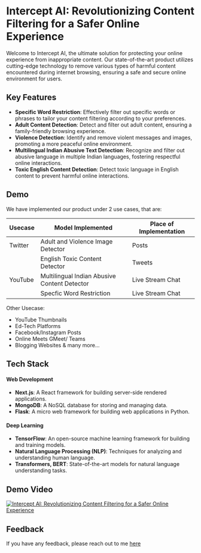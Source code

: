 # Intercept AI: Revolutionizing Content Filtering for a Safer Online Experience

Welcome to Intercept AI, the ultimate solution for protecting your online experience from inappropriate content. Our state-of-the-art product utilizes cutting-edge technology to remove various types of harmful content encountered during internet browsing, ensuring a safe and secure online environment for users.


## Key Features
- **Specific Word Restriction**: Effectively filter out specific words or phrases to tailor your content filtering according to your preferences.
- **Adult Content Detection**: Detect and filter out adult content, ensuring a family-friendly browsing experience.
- **Violence Detection**: Identify and remove violent messages and images, promoting a more peaceful online environment.
- **Multilingual Indian Abusive Text Detection**: Recognize and filter out abusive language in multiple Indian languages, fostering respectful online interactions.
- **Toxic English Content Detection**: Detect toxic language in English content to prevent harmful online interactions.

## Demo

We have implemented our product under 2 use cases, that are:

|Usecase |Model Implemented |Place of Implementation|
|--- | --- | --- |
|Twitter| Adult and Violence Image Detector|Posts|
| | English Toxic Content Detector |Tweets|
|YouTube|Multilingual Indian Abusive Content Detector|Live Stream Chat|
||Specfic Word Restriction|Live Stream Chat|
      
Other Usecase:
- YouTube Thumbnails
- Ed-Tech Platforms
- Facebook/Instagram Posts
- Online Meets GMeet/ Teams
- Blogging Websites
& many more...


## Tech Stack

#### Web Development
- **Next.js**: A React framework for building server-side rendered applications.
- **MongoDB**: A NoSQL database for storing and managing data.
- **Flask**: A micro web framework for building web applications in Python.
#### Deep Learning
- **TensorFlow**: An open-source machine learning framework for building and training models.
- **Natural Language Processing (NLP)**: Techniques for analyzing and understanding human language.
- **Transformers, BERT**: State-of-the-art models for natural language understanding tasks.



## Demo Video
[![Intercept AI: Revolutionizing Content Filtering for a Safer Online Experience](https://res.cloudinary.com/marcomontalbano/image/upload/v1709446023/video_to_markdown/images/youtube--kFEqAKKIv6o-c05b58ac6eb4c4700831b2b3070cd403.jpg)](https://www.youtube.com/watch?v=kFEqAKKIv6o&ab_channel=SAHIBSINGH "Intercept AI: Revolutionizing Content Filtering for a Safer Online Experience")

## Feedback

If you have any feedback, please reach out to me [here](https://ssahibsingh.github.io/#contact)
